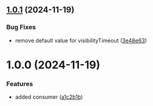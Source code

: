 ## [1.0.1](https://github.com/1xtr/go-sqs-consumer/compare/v1.0.0...v1.0.1) (2024-11-19)


### Bug Fixes

* remove default value for visibilityTimeout ([3e48e63](https://github.com/1xtr/go-sqs-consumer/commit/3e48e63df5e3f9547a5c6f78278d8f098dd8d056))

# 1.0.0 (2024-11-19)


### Features

* added consumer ([a1c2b1b](https://github.com/1xtr/go-sqs-consumer/commit/a1c2b1beeceaaf1cfb5fd1330b2128cefafe3468))
